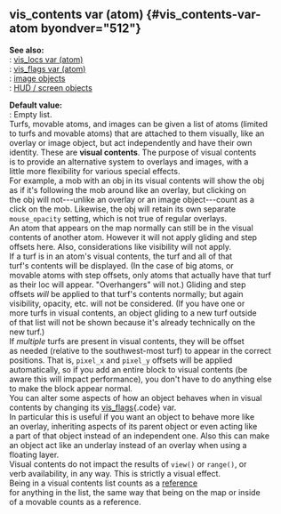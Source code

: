 ## vis_contents var (atom) {#vis_contents-var-atom byondver="512"}    
**See also:**    
:   [vis_locs var (atom)](/atom/var/vis_locs)    
:   [vis_flags var (atom)](/atom/var/vis_flags)    
:   [image objects](/image)    
:   [HUD / screen objects](/%7Bnotes%7D/HUD)    
<!-- -->    
**Default value:**    
:   Empty list.    
Turfs, movable atoms, and images can be given a list of atoms (limited    
to turfs and movable atoms) that are attached to them visually, like an    
overlay or image object, but act independently and have their own    
identity. These are **visual contents**. The purpose of visual contents    
is to provide an alternative system to overlays and images, with a    
little more flexibility for various special effects.    
For example, a mob with an obj in its visual contents will show the obj    
as if it\'s following the mob around like an overlay, but clicking on    
the obj will not---unlike an overlay or an image object---count as a    
click on the mob. Likewise, the obj will retain its own separate    
`mouse_opacity` setting, which is not true of regular overlays.    
An atom that appears on the map normally can still be in the visual    
contents of another atom. However it will not apply gliding and step    
offsets here. Also, considerations like visibility will not apply.    
If a turf is in an atom\'s visual contents, the turf and all of that    
turf\'s contents will be displayed. (In the case of big atoms, or    
movable atoms with step offsets, only atoms that actually have that turf    
as their loc will appear. \"Overhangers\" will not.) Gliding and step    
offsets *will* be applied to that turf\'s contents normally; but again    
visibility, opacity, etc. will not be considered. (If you have one or    
more turfs in visual contents, an object gliding to a new turf outside    
of that list will not be shown because it\'s already technically on the    
new turf.)    
If *multiple* turfs are present in visual contents, they will be offset    
as needed (relative to the southwest-most turf) to appear in the correct    
positions. That is, `pixel_x` and `pixel_y` offsets will be applied    
automatically, so if you add an entire block to visual contents (be    
aware this will impact performance), you don\'t have to do anything else    
to make the block appear normal.    
You can alter some aspects of how an object behaves when in visual    
contents by changing its [vis_flags](/atom/var/vis_flags){.code} var.    
In particular this is useful if you want an object to behave more like    
an overlay, inheriting aspects of its parent object or even acting like    
a part of that object instead of an independent one. Also this can make    
an object act like an underlay instead of an overlay when using a    
floating layer.    
Visual contents do not impact the results of `view()` or `range()`, or    
verb availability, in any way. This is strictly a visual effect.    
Being in a visual contents list counts as a [reference](/DM/garbage)    
for anything in the list, the same way that being on the map or inside    
of a movable counts as a reference.  